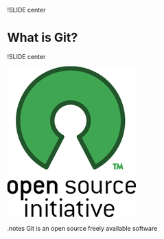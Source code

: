 !SLIDE center

# What is Git?

!SLIDE center

![Open Source](img/open_source.png)

.notes Git is an open source freely available software

